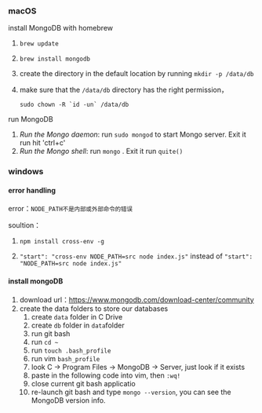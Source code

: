 

### macOS

install MongoDB with homebrew

1. `brew update`

2. `brew install mongodb`

3. create the directory in the default location by running `mkdir -p /data/db`

4. make sure that the  `/data/db` directory has the right permission，

   ```shell
   sudo chown -R `id -un` /data/db
   ```

run MongoDB

1. *Run the Mongo daemon*: run `sudo mongod` to start Mongo server. Exit it run hit 'ctrl+c'
2. *Run the Mongo shell*: run `mongo` . Exit it run `quite()`

### windows

#### error handling

error：`NODE_PATH不是内部或外部命令的错误`

soultion：

1.  `npm install cross-env -g`

2. `"start": "cross-env NODE_PATH=src node index.js"` instead of `"start": "NODE_PATH=src node index.js"` 

#### install mongoDB

1. download url：https://www.mongodb.com/download-center/community
2. create the data folders to store our databases
   1. create `data` folder in C Drive
   2. create `db` folder in `data`folder
   3. run git bash
   4. run `cd ~`
   5. run `touch .bash_profile`
   6. run vim `bash_profile`
   7. look C → Program Files → MongoDB → Server, just look if it exists
   8. paste in the following code into vim, then `:wq!`
   9. close current git bash applicatio
   10. re-launch git bash and type `mongo --version`, you can see the MongoDB version info.